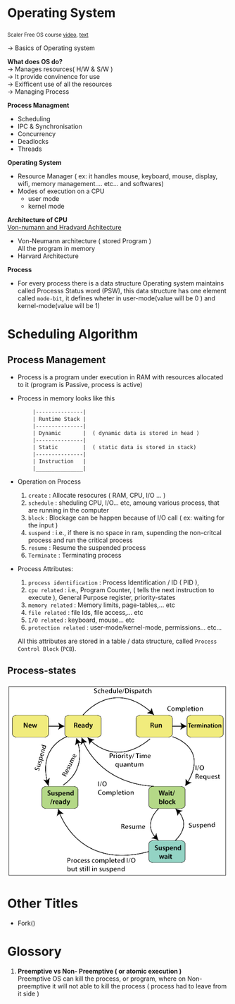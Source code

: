 # Operating System

<sub>Scaler Free OS course [video](https://www.scaler.com/topics/course/free-operating-system-course/video/1343/), [text](https://www.scaler.com/topics/operating-system/)</sub>

-> Basics of Operating system

**What does OS do?**  
-> Manages resources( H/W & S/W )  
-> It provide convinence for use  
-> Exifficent use of all the resources  
-> Managing Process

**Process Managment**
* Scheduling
* IPC & Synchronisation
* Concurrency
* Deadlocks
* Threads


**Operating System**  
- Resource Manager ( ex: it handles mouse, keyboard, mouse, display, wifi, memory management.... etc... and softwares)  
- Modes of execution on a CPU  
    - user mode  
    - kernel mode  

**Architecture of CPU**  
[Von-numann and Hradvard Achitecture](https://www.geeksforgeeks.org/difference-between-von-neumann-and-harvard-architecture/)  
- Von-Neumann architecture ( stored Program )  
        All the program in memory  
- Harvard Architecture  


**Process**
* For every process there is a data structure Operating system maintains called Processs Status word (PSW), this data structure has one element called `mode-bit`, it defines wheter in user-mode(value will be 0 ) and kernel-mode(value will be 1)

# Scheduling Algorithm

## Process Management
* Process is a program under execution in RAM with resources allocated to it (program is Passive, process is active)

* Process in memory looks like this
```
        |---------------|
        | Runtime Stack |
        |---------------|
        | Dynamic       |  ( dynamic data is stored in head )
        |---------------|
        | Static        |  ( static data is stored in stack)
        |---------------|
        | Instruction   |
        |_______________|
```

* Operation on Process
    1. `create`    : Allocate resocures ( RAM, CPU, I/O ... )
    2. `schedule`  : sheduling CPU, I/O... etc, amoung various process, that are running in the computer
    3. `block`     : Blockage can be happen because of I/O call ( ex: waiting for the input )
    4. `suspend`   : i.e., if there is no space in ram, supending the non-critcal process and run the critical process
    5. `resume`    : Resume the suspended process
    6. `Terminate` : Terminating process

* Process Attributes:
    1. `process identification`   : Process Identification / ID ( PID ),
    2. `cpu related`              : i.e., Program Counter, ( tells the next instruction to execute ), General Purpose register, priority-states
    3. `memory related`           : Memory limits, page-tables,... etc
    4. `file related`             : file Ids, file access,... etc
    5. `I/O related`              : keyboard, mouse... etc
    6. `protection related`       : user-mode/kernel-mode, permissions... etc...

    All this attributes are stored in a table / data structure, called `Process Control Block` (`PCB`).

## Process-states

![process states](img/process_states.png)

# Other Titles
- Fork()

# Glossory
1. **Preemptive vs Non- Preemptive ( or atomic execution )**  
    Preemptive OS can kill the process, or program, where on Non-preemptive it will not able to kill the process ( process had to leave from it side )